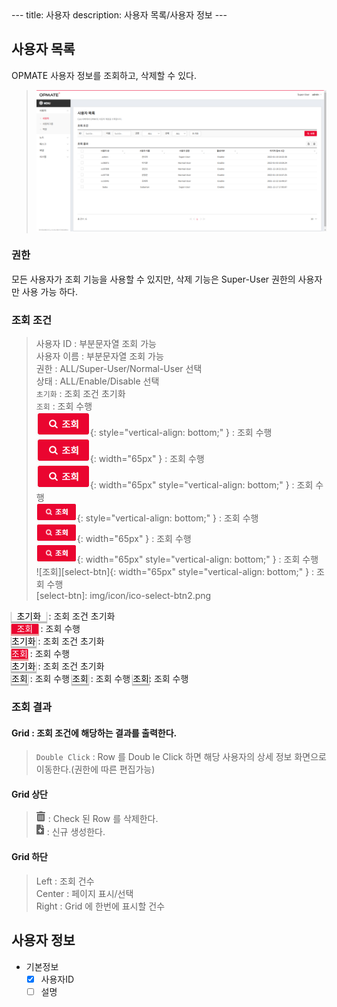 <link rel="stylesheet" type="text/css" href="/css/opme.css">
---
title: 사용자
description: 사용자 목록/사용자 정보
---

## 사용자 목록
OPMATE 사용자 정보를 조회하고, 삭제할 수 있다.

>![사용자 목록](img/user_lst.png "사용자 목록")

### 권한
모든 사용자가 조회 기능을 사용할 수 있지만, 삭제 기능은 Super-User 권한의 사용자만 사용 가능 하다.

### 조회 조건
>사용자 ID : 부분문자열 조회 가능  
사용자 이름 : 부분문자열 조회 가능  
권한 : ALL/Super-User/Normal-User 선택  
상태 : ALL/Enable/Disable 선택  
`초기화` : 조회 조건 초기화  
`조회` : 조회 수행  
![조회](img/icon/ico-select-btn.png#class=baba "조회"){: style="vertical-align: bottom;" } : 조회 수행  
![조회](img/icon/ico-select-btn.png#style=vertical-align:bottom; "조회"){: width="65px" } : 조회 수행  
![조회](img/icon/ico-select-btn.png "조회"){: width="65px" style="vertical-align: bottom;" } : 조회 수행  
![조회](img/icon/ico-select-btn2.png#class=baba "조회"){: style="vertical-align: bottom;" } : 조회 수행  
![조회](img/icon/ico-select-btn2.png#style=vertical-align:bottom; "조회"){: width="65px" } : 조회 수행  
![조회](img/icon/ico-select-btn2.png "조회"){: width="65px" style="vertical-align: bottom;" } : 조회 수행  
![조회][select-btn]{: width="65px" style="vertical-align: bottom;" } : 조회 수행  
[select-btn]: img/icon/ico-select-btn2.png  
 
<style type='text/css'>
kbd {
   color: #000000;
   background-color: #ffffff;
   box-shadow: 0px 2px 1px 1px #bcbcbc;
}
</style>
<kbd style="color: #000000; background-color: #ffffff; box-shadow: 0px 2px 1px 1px #bcbcbc">&nbsp;초기화&nbsp;</kbd> : 조회 조건 초기화  
<kbd style="color: #ffffff; background-color: #ea0530; box-shadow: 0px 2px 1px 1px #ea9999">&nbsp;조회&nbsp;</kbd> : 조회 수행  
<kbd style="color: #000000; background-color: #ffffff; box-shadow: 0px 2px 1px 1px #bcbcbc">초기화</kbd> : 조회 조건 초기화  
<kbd style="color: #ffffff; background-color: #ea0530; box-shadow: 0px 2px 1px 1px #ea9999">조회</kbd> : 조회 수행  
<kbd class="btn-gray">초기화</kbd> : 조회 조건 초기화  
<kbd class="btn-red">조회</kbd> : 조회 수행
<kbd class="btn-red">조회</kbd> : 조회 수행
<kbd class="btn-red">조회</kbd>: 조회 수행
 
### 조회 결과
#### Grid : 조회 조건에 해당하는 결과를 출력한다.  
>`Double Click` : Row 를 Doub   le Click 하면 해당 사용자의 상세 정보 화면으로 이동한다.(권한에 따른 편집가능)  
 
#### Grid 상단  
> ![삭제](img/icon/ico-del-hover.png#style=max-width:50px;vertical-align:bottom; "삭제") : Check 된 Row 를 삭제한다.   
![추가/등록](img/icon/ico-add-hover.png#style=max-width:50px;vertical-align:bottom; "추가/등록") : 신규 생성한다.
 
#### Grid 하단  
> Left : 조회 건수  
Center : 페이지 표시/선택  
Right : Grid 에 한번에 표시할 건수  


## 사용자 정보

- 기본정보
    - [x] 사용자ID
    - [ ] 설명
